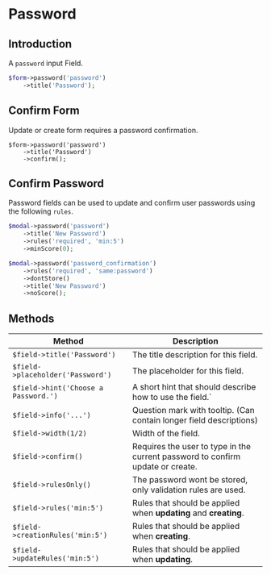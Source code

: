 # Password

## Introduction

A `password` input Field.

```php
$form->password('password')
    ->title('Password');
```

## Confirm Form

Update or create form requires a password confirmation.

```php{3}
$form->password('password')
    ->title('Password')
    ->confirm();
```

## Confirm Password

Password fields can be used to update and confirm user passwords using the
following `rules`.

```php
$modal->password('password')
    ->title('New Password')
    ->rules('required', 'min:5')
    ->minScore(0);

$modal->password('password_confirmation')
    ->rules('required', 'same:password')
    ->dontStore()
    ->title('New Password')
    ->noScore();
```

## Methods

| Method                               | Description                                                                    |
| ------------------------------------ | ------------------------------------------------------------------------------ |
| `$field->title('Password')`          | The title description for this field.                                          |
| `$field->placeholder('Password')`    | The placeholder for this field.                                                |
| `$field->hint('Choose a Password.')` | A short hint that should describe how to use the field.`                       |
| `$field->info('...')`                | Question mark with tooltip. (Can contain longer field descriptions)             |
| `$field->width(1/2)`                 | Width of the field.                                                            |
| `$field->confirm()`                  | Requires the user to type in the current password to confirm update or create. |
| `$field->rulesOnly()`                | The password wont be stored, only validation rules are used.                   |
| `$field->rules('min:5')`             | Rules that should be applied when **updating** and **creating**.               |
| `$field->creationRules('min:5')`     | Rules that should be applied when **creating**.                                |
| `$field->updateRules('min:5')`       | Rules that should be applied when **updating**.                                |
